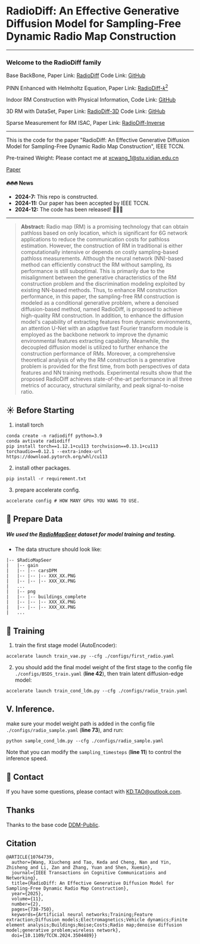 # RadioDiff: An Effective Generative Diffusion Model for Sampling-Free Dynamic Radio Map Construction

---
### Welcome to the RadioDiff family

Base BackBone, Paper Link: [RadioDiff](https://ieeexplore.ieee.org/document/10764739) Code Link: [GitHub](https://github.com/UNIC-Lab/RadioDiff)

PINN Enhanced with Helmholtz Equation, Paper Link: [RadioDiff-$k^2$](https://arxiv.org/pdf/2504.15623)

Indoor RM Construction with Physical Information, Code Link: [GitHub](https://github.com/UNIC-Lab/iRadioDiff)

3D RM with DataSet, Paper Link: [RadioDiff-3D](https://ieeexplore.ieee.org/document/11083758) Code Link: [GitHub](https://github.com/UNIC-Lab/UrbanRadio3D)

Sparse Measurement for RM ISAC, Paper Link: [RadioDiff-Inverse](https://arxiv.org/abs/2504.14298)

---

This is the code for the paper "RadioDiff: An Effective Generative Diffusion Model for Sampling-Free Dynamic Radio Map Construction", IEEE TCCN.

Pre-trained Weight: Please contact me at xcwang_1@stu.xidian.edu.cn

[Paper](https://ieeexplore.ieee.org/document/10764739)

#### 🔥🔥🔥 News

- **2024-7:** This repo is constructed.
- **2024-11:** Our paper has been accepted by IEEE TCCN.
- **2024-12:** The code has been released! 🎉🎉🎉

---

> **Abstract:** Radio map (RM) is a promising technology that can obtain pathloss based on only location, which is significant for 6G network applications to reduce the communication costs for pathloss estimation. However, the construction of RM in traditional is either computationally intensive or depends on costly sampling-based pathloss measurements. Although the neural network (NN)-based method can efficiently construct the RM without sampling, its performance is still suboptimal. This is primarily due to the misalignment between the generative characteristics of the RM construction problem and the discrimination modeling exploited by existing NN-based methods. Thus, to enhance RM construction performance, in this paper, the sampling-free RM construction is modeled as a conditional generative problem, where a denoised diffusion-based method, named RadioDiff, is proposed to achieve high-quality RM construction. In addition, to enhance the diffusion model's capability of extracting features from dynamic environments, an attention U-Net with an adaptive fast Fourier transform module is employed as the backbone network to improve the dynamic environmental features extracting capability. Meanwhile, the decoupled diffusion model is utilized to further enhance the construction performance of RMs. Moreover, a comprehensive theoretical analysis of why the RM construction is a generative problem is provided for the first time, from both perspectives of data features and NN training methods. Experimental results show that the proposed RadioDiff achieves state-of-the-art performance in all three metrics of accuracy, structural similarity, and peak signal-to-noise ratio.

## :sunny: Before Starting

1. install torch
~~~
conda create -n radiodiff python=3.9
conda avtivate radiodiff
pip install torch==1.12.1+cu113 torchvision==0.13.1+cu113 torchaudio==0.12.1 --extra-index-url https://download.pytorch.org/whl/cu113
~~~
2. install other packages.
~~~
pip install -r requirement.txt
~~~
3. prepare accelerate config.
~~~
accelerate config # HOW MANY GPUs YOU WANG TO USE.
~~~

## :sparkler: Prepare Data

##### We used the [RadioMapSeer](https://radiomapseer.github.io/) dataset for model training and testing.

- The data structure should look like:

```commandline
|-- $RadioMapSeer
|   |-- gain
|   |-- |-- carsDPM
|   |-- |-- |-- XXX_XX.PNG
|   |-- |-- |-- XXX_XX.PNG
|   ...
|   |-- png
|   |-- |-- buildings_complete
|   |-- |-- |-- XXX_XX.PNG
|   |-- |-- |-- XXX_XX.PNG
|	...
```
## :tada: Training
1. train the first stage model (AutoEncoder):
~~~[inference_numpy_for_slide.py](..%2F..%2F..%2F..%2Fmedia%2Fhuang%2F2da18d46-7cba-4259-9abd-0df819bb104c%2Finference_numpy_for_slide.py)
accelerate launch train_vae.py --cfg ./configs/first_radio.yaml
~~~
2. you should add the final model weight of the first stage to the config file `./configs/BSDS_train.yaml` (**line 42**), then train latent diffusion-edge model:
~~~
accelerate launch train_cond_ldm.py --cfg ./configs/radio_train.yaml
~~~

## V. Inference.
make sure your model weight path is added in the config file `./configs/radio_sample.yaml` (**line 73**), and run:
~~~
python sample_cond_ldm.py --cfg ./configs/radio_sample.yaml
~~~
Note that you can modify the `sampling_timesteps` (**line 11**) to control the inference speed.

## :green_book: Contact
If you have some questions, please contact with KD.TAO@outlook.com.
## Thanks
Thanks to the base code [DDM-Public](https://github.com/GuHuangAI/DDM-Public).
## Citation
~~~
@ARTICLE{10764739,
  author={Wang, Xiucheng and Tao, Keda and Cheng, Nan and Yin, Zhisheng and Li, Zan and Zhang, Yuan and Shen, Xuemin},
  journal={IEEE Transactions on Cognitive Communications and Networking}, 
  title={RadioDiff: An Effective Generative Diffusion Model for Sampling-Free Dynamic Radio Map Construction}, 
  year={2025},
  volume={11},
  number={2},
  pages={738-750},
  keywords={Artificial neural networks;Training;Feature extraction;Diffusion models;Electromagnetics;Vehicle dynamics;Finite element analysis;Buildings;Noise;Costs;Radio map;denoise diffusion model;generative problem;wireless network},
  doi={10.1109/TCCN.2024.3504489}}
~~~
